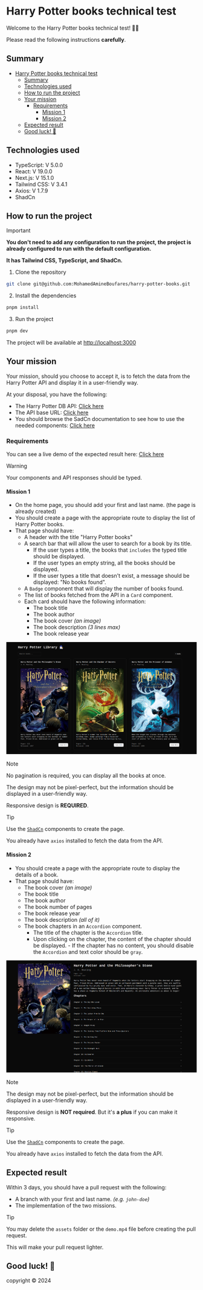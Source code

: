 # Harry Potter books technical test

Welcome to the Harry Potter books technical test! 🧙‍♂️

Please read the following instructions **carefully**.

## Summary

- [Harry Potter books technical test](#harry-potter-books-technical-test)
  - [Summary](#summary)
  - [Technologies used](#technologies-used)
  - [How to run the project](#how-to-run-the-project)
  - [Your mission](#your-mission)
    - [Requirements](#requirements)
      - [Mission 1](#mission-1)
      - [Mission 2](#mission-2)
  - [Expected result](#expected-result)
  - [Good luck! 🚀](#good-luck-)

## Technologies used

- TypeScript: V 5.0.0
- React: V 19.0.0
- Next.js: V 15.1.0
- Tailwind CSS: V 3.4.1
- Axios: V 1.7.9
- ShadCn

## How to run the project

> [!IMPORTANT]  
> **You don't need to add any configuration to run the project, the project is already configured to run with the default configuration.**
>
> **It has Tailwind CSS, TypeScript, and ShadCn.**

1. Clone the repository

```bash
git clone git@github.com:MohamedAmineBoufares/harry-potter-books.git
```

2. Install the dependencies

```bash
pnpm install
```

3. Run the project

```bash
pnpm dev
```

The project will be available at [http://localhost:3000](http://localhost:3000)

## Your mission

Your mission, should you choose to accept it, is to fetch the data from the Harry Potter API and display it in a user-friendly way.

At your disposal, you have the following:

- The Harry Potter DB API: [Click here](https://docs.potterdb.com/apis/rest)
- The API base URL: [Click here](./src/consts/index.ts)
- You should browse the SadCn documentation to see how to use the needed components: [Click here](https://ui.shadcn.com/docs/components)

### Requirements

You can see a live demo of the expected result here: [Click here](./assets/demo.mp4)

> [!WARNING]
>
> Your components and API responses should be typed.

#### Mission 1

- On the home page, you should add your first and last name. (the page is already created)
- You should create a page with the appropriate route to display the list of Harry Potter books.
- That page should have:
  - A header with the title "Harry Potter books"
  - A search bar that will allow the user to search for a book by its title.
    - If the user types a title, the books that `includes` the typed title should be displayed.
    - If the user types an empty string, all the books should be displayed.
    - If the user types a title that doesn't exist, a message should be displayed: "No books found".
  - A `Badge` component that will display the number of books found.
  - The list of books fetched from the API in a `Card` component.
  - Each card should have the following information:
    - The book title
    - The book author
    - The book cover _(an image)_
    - The book description _(3 lines max)_
    - The book release year

![Home page](./assets/books.png)

> [!NOTE]  
> No pagination is required, you can display all the books at once.
>
> The design may not be pixel-perfect, but the information should be displayed in a user-friendly way.
>
> Responsive design is **REQUIRED**.

> [!TIP]
> Use the [`ShadCn`](https://ui.shadcn.com/docs/components) components to create the page.
>
> You already have `axios` installed to fetch the data from the API.

#### Mission 2

- You should create a page with the appropriate route to display the details of a book.
- That page should have:
  - The book cover _(an image)_
  - The book title
  - The book author
  - The book number of pages
  - The book release year
  - The book description _(all of it)_
  - The book chapters in an `Accordion` component.
    - The title of the chapter is the `Accordion` title.
    - Upon clicking on the chapter, the content of the chapter should be displayed. - If the chapter has no content, you should disable the `Accordion` and text color should be `gray`.

![Home page](./assets/book-by-id.png)

> [!NOTE]
> The design may not be pixel-perfect, but the information should be displayed in a user-friendly way.
>
> Responsive design is **NOT required**. But it's **a plus** if you can make it responsive.

> [!TIP]
> Use the [`ShadCn`](https://ui.shadcn.com/docs/components) components to create the page.
>
> You already have `axios` installed to fetch the data from the API.

## Expected result

Within 3 days, you should have a pull request with the following:

- A branch with your first and last name. _(e.g. `john-doe`)_
- The implementation of the two missions.

> [!TIP]
> You may delete the `assets` folder or the `demo.mp4` file before creating the pull request.
>
> This will make your pull request lighter.

## Good luck! 🚀

copyright © 2024
